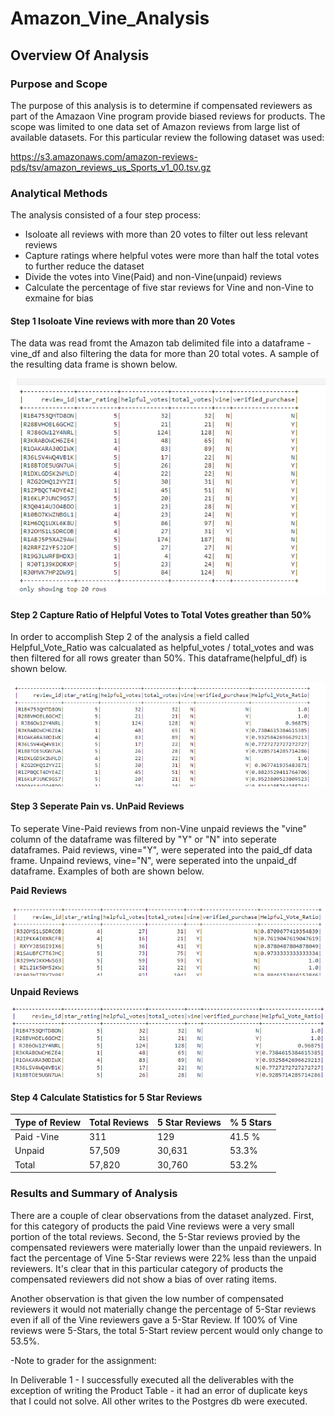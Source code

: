 # Amazon_Vine_Analysis

## Overview Of Analysis

### Purpose and Scope
The purpose of this analysis is to determine if compensated reviewers as part of the Amazaon Vine program provide biased reviews for products.  The scope was limited to one data set of Amazon reviews from large list of available datasets.  For this particular review the following dataset was used:

https://s3.amazonaws.com/amazon-reviews-pds/tsv/amazon_reviews_us_Sports_v1_00.tsv.gz

### Analytical Methods

The analysis consisted of a four step process:
- Isoloate all reviews with more than 20 votes to filter out less relevant reviews
- Capture ratings where helpful votes were more than half the total votes to further reduce the dataset
- Divide the votes into Vine(Paid) and non-Vine(unpaid) reviews
- Calculate the percentage of five star reviews for Vine and non-Vine to exmaine for bias

#### Step 1 Isoloate Vine reviews with more than 20 Votes

The data was read fromt the Amazon tab delimited file into a dataframe - vine_df and also filtering the data for more than 20 total votes.  A sample of the resulting data frame is shown below.

<img src="Vine_reviews.png">

#### Step 2 Capture Ratio of Helpful Votes to Total Votes greather than 50%

In order to accomplish Step 2 of the analysis a field called Helpful_Vote_Ratio was calcualated as helpful_votes / total_votes and was then filtered for all rows greater than 50%.  This dataframe(helpful_df) is shown below.

<img src="helpful_reviews.png">

#### Step 3 Seperate Pain vs. UnPaid Reviews

To seperate Vine-Paid reviews from non-Vine unpaid reviews the "vine" column of the dataframe was filtered by "Y" or "N" into seperate dataframes.  Paid reviews, vine="Y", were seperated into the paid_df data frame.  Unpaind reviews, vine="N", were seperated into the unpaid_df dataframe.  Examples of both are shown below.

**Paid Reviews**

<img src="paid_reviews.png">

**Unpaid Reviews**

<img src="unpaid_reviews.png">

#### Step 4 Calculate Statistics for 5 Star Reviews

| Type of Review | Total Reviews | 5 Star Reviews | % 5 Stars |
|----------------|---------------|----------------|-----------|
| Paid -Vine     | 311           | 129            | 41.5 %    |
| Unpaid         | 57,509        | 30,631         | 53.3%     |
| Total          | 57,820        | 30,760         | 53.2%     |

### Results and Summary of Analysis

There are a couple of clear observations from the dataset analyzed.  First, for this category of products the paid Vine reviews were a very small portion of the total reviews.  Second, the 5-Star reviews provied by the compensated reviewers were materially lower than the unpaid reviewers.  In fact the percentage of Vine 5-Star reviews were 22% less than the unpaid reviewers.  It's clear that in this particular category of products the compensated reviewers did not show a bias of over rating items.  

Another observation is that given the low number of compensated reviewers it would not materially change the percentage of 5-Star reviews even if all of the Vine reviewers gave a 5-Star Review.  If 100% of Vine reviews were 5-Stars, the total 5-Start review percent would only change to 53.5%.




-Note to grader for the assignment:

In Deliverable 1 - I successfully executed all the deliverables with the exception of writing the Product Table - it had an error of duplicate keys that I could not solve.  All other writes to the Postgres db were executed.  
